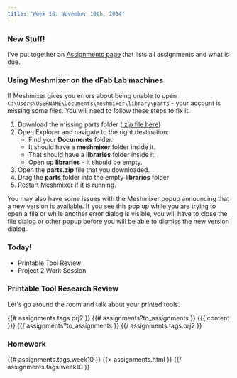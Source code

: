 ```yaml
---
title: "Week 10: November 10th, 2014"
---
```


### New Stuff!

I've put together an [Assignments page]({{urls.base_path}}assignments/) that lists all assignments and what is due.

### Using Meshmixer on the dFab Lab machines

If Meshmixer gives you errors about being unable to open
`C:\Users\USERNAME\Documents\meshmixer\library\parts` - your account is missing
some files. You will need to follow these steps to fix it.

1. Download the missing parts folder ([.zip file here]({{urls.media}}/weeks/10/parts.zip))
2. Open Explorer and navigate to the right destination:
	* Find your **Documents** folder.
	* It should have a **meshmixer** folder inside it.
	* That should have a **libraries** folder inside it.
	* Open up **libraries** - it should be empty.
3. Open the **parts.zip** file that you downloaded.
4. Drag the **parts** folder into the empty **libraries** folder
5. Restart Meshmixer if it is running.

You may also have some issues with the Meshmixer popup announcing that a new version is available. If you see this pop up while you are trying to open a file or while another error dialog is visible, you will have to close the file dialog or other popup before you will be able to dismiss the new version dialog.

### Today!

* Printable Tool Review
* Project 2 Work Session

### Printable Tool Research Review

Let's go around the room and talk about your printed tools.

{{# assignments.tags.prj2 }}
{{# assignments?to_assignments }}
{{{ content }}}
{{/ assignments?to_assignments }}
{{/ assignments.tags.prj2 }}

### Homework

{{# assignments.tags.week10 }}
{{> assignments.html }}
{{/ assignments.tags.week10 }}
